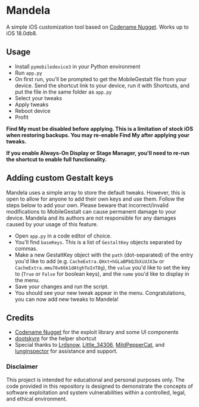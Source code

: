 # Mandela
A simple iOS customization tool based on [Codename Nugget](https://github.com/leminlimez/Nugget). Works up to iOS 18.0db8.

## Usage
- Install `pymobiledevice3` in your Python environment
- Run `app.py`
- On first run, you'll be prompted to get the MobileGestalt file from your device. Send the shortcut link to your device, run it with Shortcuts, and put the file in the same folder as `app.py`
- Select your tweaks
- Apply tweaks
- Reboot device
- Profit

**Find My must be disabled before applying. This is a limitation of stock iOS when restoring backups. You may re-enable Find My after applying your tweaks.**

**If you enable Always-On Display or Stage Manager, you'll need to re-run the shortcut to enable full functionality.**

## Adding custom Gestalt keys
Mandela uses a simple array to store the default tweaks. However, this is open to allow for anyone to add their own keys and use them. Follow the steps below to add your own. Please beware that incorrect/invalid modifications to MobileGestalt can cause permanent damage to your device. Mandela and its authors are not responsible for any damages caused by your usage of this feature.

- Open `app.py` in a code editor of choice.
- You'll find `baseKeys`. This is a list of `GestaltKey` objects separated by commas.
- Make a new GestaltKey object with the `path` (dot-separated) of the entry you'd like to add (e.g. `CacheExtra.QHxt+hGLaBPbQJbXiUJX3w` or `CacheExtra.mmu76v66k1dAtghToInT8g`), the `value` you'd like to set the key to (`True` or `False` for boolean keys), and the `name` you'd like to display in the menu.
- Save your changes and run the script.
- You should see your new tweak appear in the menu. Congratulations, you can now add new tweaks to Mandela!

## Credits
- [Codename Nugget](https://github.com/leminlimez/Nugget) for the exploit library and some UI components
- [dootskyre](https://github.com/dootskyre) for the helper shortcut
- Special thanks to [Lrdsnow](https://github.com/Lrdsnow), [Little_34306](https://github.com/34306), [MildPepperCat](https://github.com/ktrrbypass), and [lunginspector](https://github.com/lunginspector) for assistance and support.

### Disclaimer
This project is intended for educational and personal purposes only. The code provided in this repository is designed to demonstrate the concepts of software exploitation and system vulnerabilities within a controlled, legal, and ethical environment.
